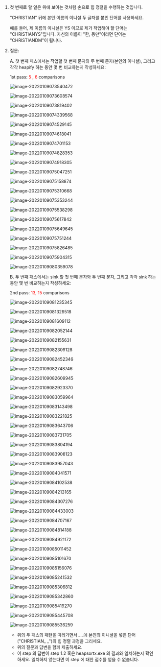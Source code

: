 1. 첫 번째로 할 일은 위에 보이는 것처럼 손으로 힙 정렬을 수행하는 것입니다. 

   "CHRISTIAN" 뒤에 본인 이름의 이니셜 두 글자를 붙인 단어를 사용하세요. 

   예를 들어, 제 이름의 이니셜은 YS 이므로 제가 작업해야 할 단어는 "CHRISTIANYS"입니다.  자신의 이름이 "한, 동만"이라면 단어는 "CHRISTIANDM"이 됩니다. 

   

2. 질문: 

   A. 첫 번째 패스에서는 작업할 첫 번째 문자와 두 번째 문자(본인의 이니셜), 그리고 각각 heapify 하는 동안 몇 번 비교하는지 작성하세요:  

   1st pass: <span style="color:red">5 , 6</span> comparisons 

   

   ![image-20220109073540472](C:\Users\KDI\AppData\Roaming\Typora\typora-user-images\image-20220109073540472.png) 

   ![image-20220109073608574](C:\Users\KDI\AppData\Roaming\Typora\typora-user-images\image-20220109073608574.png) 

    

   ![image-20220109073819402](C:\Users\KDI\AppData\Roaming\Typora\typora-user-images\image-20220109073819402.png) 

   ![image-20220109074339568](C:\Users\KDI\AppData\Roaming\Typora\typora-user-images\image-20220109074339568.png)

   ![image-20220109074529145](C:\Users\KDI\AppData\Roaming\Typora\typora-user-images\image-20220109074529145.png) 

    ![image-20220109074618041](C:\Users\KDI\AppData\Roaming\Typora\typora-user-images\image-20220109074618041.png) 

   ![image-20220109074701153](C:\Users\KDI\AppData\Roaming\Typora\typora-user-images\image-20220109074701153.png) 

   

   ![image-20220109074828353](C:\Users\KDI\AppData\Roaming\Typora\typora-user-images\image-20220109074828353.png) 

   

   ![image-20220109074918305](C:\Users\KDI\AppData\Roaming\Typora\typora-user-images\image-20220109074918305.png) 

   ![image-20220109075047251](C:\Users\KDI\AppData\Roaming\Typora\typora-user-images\image-20220109075047251.png) 

   ![image-20220109075158874](C:\Users\KDI\AppData\Roaming\Typora\typora-user-images\image-20220109075158874.png) 

   ![image-20220109075310668](C:\Users\KDI\AppData\Roaming\Typora\typora-user-images\image-20220109075310668.png) 

   

   ![image-20220109075353244](C:\Users\KDI\AppData\Roaming\Typora\typora-user-images\image-20220109075353244.png) 

   

   ![image-20220109075538298](C:\Users\KDI\AppData\Roaming\Typora\typora-user-images\image-20220109075538298.png) 

   ![image-20220109075617842](C:\Users\KDI\AppData\Roaming\Typora\typora-user-images\image-20220109075617842.png) 

   ![image-20220109075649645](C:\Users\KDI\AppData\Roaming\Typora\typora-user-images\image-20220109075649645.png) 

   ![image-20220109075751244](C:\Users\KDI\AppData\Roaming\Typora\typora-user-images\image-20220109075751244.png) 

   ![image-20220109075826485](C:\Users\KDI\AppData\Roaming\Typora\typora-user-images\image-20220109075826485.png) 

   ![image-20220109075904315](C:\Users\KDI\AppData\Roaming\Typora\typora-user-images\image-20220109075904315.png) 

   ![image-20220109080359078](C:\Users\KDI\AppData\Roaming\Typora\typora-user-images\image-20220109080359078.png) 

   

   

   B. 두 번째 패스에서는 sink 할 첫 번째 문자와 두 번째 문자, 그리고 각각 sink 하는 동안 몇 번 비교하는지 작성하세요:

   2nd pass:  <span style="color:red">13, 15</span> comparisons 

   

   ![image-20220109081235345](C:\Users\KDI\AppData\Roaming\Typora\typora-user-images\image-20220109081235345.png) 

   ![image-20220109081329518](C:\Users\KDI\AppData\Roaming\Typora\typora-user-images\image-20220109081329518.png) 

   ![image-20220109081609112](C:\Users\KDI\AppData\Roaming\Typora\typora-user-images\image-20220109081609112.png) 

   

   ![image-20220109082052144](C:\Users\KDI\AppData\Roaming\Typora\typora-user-images\image-20220109082052144.png) 

     

   ![image-20220109082155631](C:\Users\KDI\AppData\Roaming\Typora\typora-user-images\image-20220109082155631.png)

   ![image-20220109082309128](C:\Users\KDI\AppData\Roaming\Typora\typora-user-images\image-20220109082309128.png)  

   ![image-20220109082452346](C:\Users\KDI\AppData\Roaming\Typora\typora-user-images\image-20220109082452346.png) 

   ![image-20220109082748746](C:\Users\KDI\AppData\Roaming\Typora\typora-user-images\image-20220109082748746.png)

   ![image-20220109082609945](C:\Users\KDI\AppData\Roaming\Typora\typora-user-images\image-20220109082609945.png) 

   ![image-20220109082923370](C:\Users\KDI\AppData\Roaming\Typora\typora-user-images\image-20220109082923370.png) 

   ![image-20220109083059964](C:\Users\KDI\AppData\Roaming\Typora\typora-user-images\image-20220109083059964.png) 

   ![image-20220109083143498](C:\Users\KDI\AppData\Roaming\Typora\typora-user-images\image-20220109083143498.png) 

   

   ![image-20220109083221825](C:\Users\KDI\AppData\Roaming\Typora\typora-user-images\image-20220109083221825.png) 

   ![image-20220109083643706](C:\Users\KDI\AppData\Roaming\Typora\typora-user-images\image-20220109083643706.png) 

   

   ![image-20220109083731705](C:\Users\KDI\AppData\Roaming\Typora\typora-user-images\image-20220109083731705.png) 

   ![image-20220109083804194](C:\Users\KDI\AppData\Roaming\Typora\typora-user-images\image-20220109083804194.png) 

   

   ![image-20220109083908123](C:\Users\KDI\AppData\Roaming\Typora\typora-user-images\image-20220109083908123.png) 

   ![image-20220109083957043](C:\Users\KDI\AppData\Roaming\Typora\typora-user-images\image-20220109083957043.png) 

   

   ![image-20220109084041571](C:\Users\KDI\AppData\Roaming\Typora\typora-user-images\image-20220109084041571.png) 

   ![image-20220109084102538](C:\Users\KDI\AppData\Roaming\Typora\typora-user-images\image-20220109084102538.png) 

   ![image-20220109084213165](C:\Users\KDI\AppData\Roaming\Typora\typora-user-images\image-20220109084213165.png)

   ![image-20220109084307276](C:\Users\KDI\AppData\Roaming\Typora\typora-user-images\image-20220109084307276.png) 

   ![image-20220109084433003](C:\Users\KDI\AppData\Roaming\Typora\typora-user-images\image-20220109084433003.png)

   ![image-20220109084707167](C:\Users\KDI\AppData\Roaming\Typora\typora-user-images\image-20220109084707167.png) 

   

   ![image-20220109084814188](C:\Users\KDI\AppData\Roaming\Typora\typora-user-images\image-20220109084814188.png) 

   

   ![image-20220109084921172](C:\Users\KDI\AppData\Roaming\Typora\typora-user-images\image-20220109084921172.png) 

   

   ![image-20220109085011452](C:\Users\KDI\AppData\Roaming\Typora\typora-user-images\image-20220109085011452.png)

   ![image-20220109085101670](C:\Users\KDI\AppData\Roaming\Typora\typora-user-images\image-20220109085101670.png) 

   

   ![image-20220109085156076](C:\Users\KDI\AppData\Roaming\Typora\typora-user-images\image-20220109085156076.png) 

   ![image-20220109085241532](C:\Users\KDI\AppData\Roaming\Typora\typora-user-images\image-20220109085241532.png) 

   ![image-20220109085306812](C:\Users\KDI\AppData\Roaming\Typora\typora-user-images\image-20220109085306812.png)

   ![image-20220109085342860](C:\Users\KDI\AppData\Roaming\Typora\typora-user-images\image-20220109085342860.png) 

   ![image-20220109085419270](C:\Users\KDI\AppData\Roaming\Typora\typora-user-images\image-20220109085419270.png) 

   ![image-20220109085445708](C:\Users\KDI\AppData\Roaming\Typora\typora-user-images\image-20220109085445708.png)  

   ![image-20220109085536259](C:\Users\KDI\AppData\Roaming\Typora\typora-user-images\image-20220109085536259.png) 

   

   - 위의 두 패스의 패턴을 따라가면서 _ \_에 본인의 이니셜을 넣은 단어("CHRISTIAN_ _")의 힙 정렬 과정을 그리세요. 
   - 위의 질문과 답변을 함께 제출하세요. 
   - 이 step 의 답변이 step 1.2 혹은 heapsortx.exe 의 결과와 일치하는지 확인하세요. 일치하지 않는다면 이 step 에 대한 점수를 얻을 수 없습니다.



